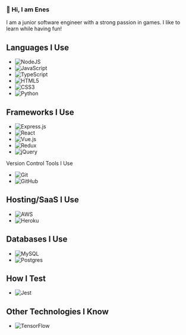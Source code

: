 ### 👋 Hi, I am Enes


I am a junior software engineer with a strong passion in games. I like to learn while having fun!

Languages I Use
- 
- <img alt="NodeJS" src="https://img.shields.io/badge/node.js%20-%2343853D.svg?&style=for-the-badge&logo=node.js&logoColor=white"/>
- <img alt="JavaScript" src="https://img.shields.io/badge/javascript%20-%23323330.svg?&style=for-the-badge&logo=javascript&logoColor=%23F7DF1E"/>
- <img alt="TypeScript" src="https://img.shields.io/badge/typescript%20-%23007ACC.svg?&style=for-the-badge&logo=typescript&logoColor=white"/>
- <img alt="HTML5" src="https://img.shields.io/badge/html5%20-%23E34F26.svg?&style=for-the-badge&logo=html5&logoColor=white"/>
- <img alt="CSS3" src="https://img.shields.io/badge/css3%20-%231572B6.svg?&style=for-the-badge&logo=css3&logoColor=white"/>
- <img alt="Python" src="https://img.shields.io/badge/python%20-%2314354C.svg?&style=for-the-badge&logo=python&logoColor=white"/>

Frameworks I Use
- 
- <img alt="Express.js" src="https://img.shields.io/badge/express.js%20-%23404d59.svg?&style=for-the-badge"/>
- <img alt="React" src="https://img.shields.io/badge/react%20-%2320232a.svg?&style=for-the-badge&logo=react&logoColor=%2361DAFB"/>
- <img alt="Vue.js" src="https://img.shields.io/badge/vuejs%20-%2335495e.svg?&style=for-the-badge&logo=vue.js&logoColor=%234FC08D"/>
- <img alt="Redux" src="https://img.shields.io/badge/redux%20-%23593d88.svg?&style=for-the-badge&logo=redux&logoColor=white"/>
- <img alt="jQuery" src="https://img.shields.io/badge/jquery%20-%230769AD.svg?&style=for-the-badge&logo=jquery&logoColor=white"/>

Version Control Tools I Use
- <img alt="Git" src="https://img.shields.io/badge/git%20-%23F05033.svg?&style=for-the-badge&logo=git&logoColor=white"/>
- <img alt="GitHub" src="https://img.shields.io/badge/github%20-%23121011.svg?&style=for-the-badge&logo=github&logoColor=white"/>

Hosting/SaaS I Use
- 
- <img alt="AWS" src="https://img.shields.io/badge/AWS%20-%23FF9900.svg?&style=for-the-badge&logo=amazon-aws&logoColor=white"/>
- <img alt="Heroku" src="https://img.shields.io/badge/heroku%20-%23430098.svg?&style=for-the-badge&logo=heroku&logoColor=white"/>

Databases I Use
- 
- <img alt="MySQL" src="https://img.shields.io/badge/mysql-%2300f.svg?&style=for-the-badge&logo=mysql&logoColor=white"/>
- <img alt="Postgres" src ="https://img.shields.io/badge/postgres-%23316192.svg?&style=for-the-badge&logo=postgresql&logoColor=white"/>

How I Test
- 
- <img alt="Jest" src="https://img.shields.io/badge/-jest-%23C21325?&style=for-the-badge&logo=jest&logoColor=white"/>

Other Technologies I Know
- 
- <img alt="TensorFlow" src="https://img.shields.io/badge/TensorFlow%20-%23FF6F00.svg?&style=for-the-badge&logo=TensorFlow&logoColor=white" />

